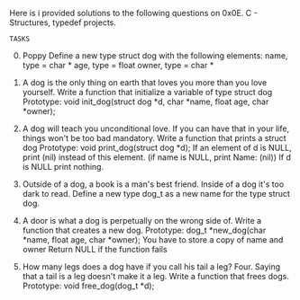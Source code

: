 Here is  i provided solutions to the following questions on 0x0E. C - Structures, typedef projects.

	TASKS

0. Poppy
     Define a new type struct dog with the following elements:
	name, type = char *
	age, type = float
	owner, type = char *

1. A dog is the only thing on earth that loves you more than you love yourself.
    Write a function that initialize a variable of type struct dog
	Prototype: void init_dog(struct dog *d, char *name, float age, char *owner);

2. A dog will teach you unconditional love. If you can have that in your life, things won't be too bad
mandatory.
    Write a function that prints a struct dog
	Prototype: void print_dog(struct dog *d);
	If an element of d is NULL, print (nil) instead of this element. (if name is NULL, print Name: (nil))
If d is NULL print nothing.

3. Outside of a dog, a book is a man's best friend. Inside of a dog it's too dark to read.
    Define a new type dog_t as a new name for the type struct dog.

4. A door is what a dog is perpetually on the wrong side of.
    Write a function that creates a new dog.
	Prototype: dog_t *new_dog(char *name, float age, char *owner);
	You have to store a copy of name and owner
	Return NULL if the function fails

5. How many legs does a dog have if you call his tail a leg? Four. Saying that a tail is a leg doesn't make it a leg.
    Write a function that frees dogs.
	Prototype: void free_dog(dog_t *d);
